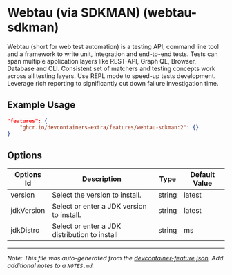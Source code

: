 
# Webtau (via SDKMAN) (webtau-sdkman)

Webtau (short for web test automation) is a testing API, command line tool and a
framework to write unit, integration and end-to-end tests. Tests can span
multiple application layers like REST-API, Graph QL, Browser, Database and CLI.
Consistent set of matchers and testing concepts work across all testing layers.
Use REPL mode to speed-up tests development. Leverage rich reporting to
significantly cut down failure investigation time.

## Example Usage

```json
"features": {
    "ghcr.io/devcontainers-extra/features/webtau-sdkman:2": {}
}
```

## Options

| Options Id | Description | Type | Default Value |
|-----|-----|-----|-----|
| version | Select the version to install. | string | latest |
| jdkVersion | Select or enter a JDK version to install. | string | latest |
| jdkDistro | Select or enter a JDK distribution to install | string | ms |



---

_Note: This file was auto-generated from the [devcontainer-feature.json](devcontainer-feature.json).  Add additional notes to a `NOTES.md`._
